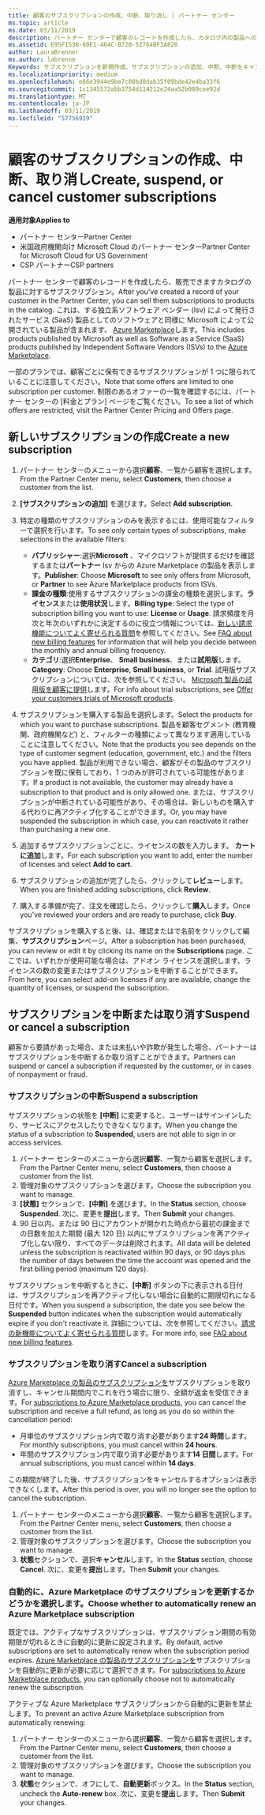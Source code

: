 ```yaml
---
title: 顧客のサブスクリプションの作成、中断、取り消し | パートナー センター
ms.topic: article
ms.date: 03/11/2019
description: パートナー センターで顧客のレコードを作成したら、カタログ内の製品へのサブスクリプションを販売できます。
ms.assetid: E95F1538-60E1-464C-B72B-52764BF3A820
author: LauraBrenner
ms.author: labrenne
Keywords: サブスクリプションを新規作成、サブスクリプションの追加、中断、中断をキャンセルします。
ms.localizationpriority: medium
ms.openlocfilehash: e66e3944e9be7c08bd0dab35f09bde42e4ba33f6
ms.sourcegitcommit: 1c1345572abb3754d114212e24aa52b009cee92d
ms.translationtype: MT
ms.contentlocale: ja-JP
ms.lasthandoff: 03/11/2019
ms.locfileid: "57756919"
---
```

# <a name="create-suspend-or-cancel-customer-subscriptions"></a><span data-ttu-id="72fca-104">顧客のサブスクリプションの作成、中断、取り消し</span><span class="sxs-lookup"><span data-stu-id="72fca-104">Create, suspend, or cancel customer subscriptions</span></span>

<span data-ttu-id="72fca-105">**適用対象**</span><span class="sxs-lookup"><span data-stu-id="72fca-105">**Applies to**</span></span>

-  <span data-ttu-id="72fca-106">パートナー センター</span><span class="sxs-lookup"><span data-stu-id="72fca-106">Partner Center</span></span>
-  <span data-ttu-id="72fca-107">米国政府機関向け Microsoft Cloud のパートナー センター</span><span class="sxs-lookup"><span data-stu-id="72fca-107">Partner Center for Microsoft Cloud for US Government</span></span>
-  <span data-ttu-id="72fca-108">CSP パートナー</span><span class="sxs-lookup"><span data-stu-id="72fca-108">CSP partners</span></span>

<span data-ttu-id="72fca-109">パートナー センターで顧客のレコードを作成したら、販売できますカタログの製品に対するサブスクリプション。</span><span class="sxs-lookup"><span data-stu-id="72fca-109">After you've created a record of your customer in the Partner Center, you can sell them subscriptions to products in the catalog.</span></span> <span data-ttu-id="72fca-110">これは、する独立系ソフトウェア ベンダー (Isv) によって発行されたサービス (SaaS) 製品としてのソフトウェアと同様に Microsoft によって公開されている製品が含まれます、 [Azure Marketplace](https://azuremarketplace.microsoft.com/marketplace)します。</span><span class="sxs-lookup"><span data-stu-id="72fca-110">This includes products published by Microsoft as well as Software as a Service (SaaS) products published by Independent Software Vendors (ISVs) to the [Azure Marketplace](https://azuremarketplace.microsoft.com/marketplace).</span></span> 

<span data-ttu-id="72fca-111">一部のプランでは、顧客ごとに保有できるサブスクリプションが 1 つに限られていることに注意してください。</span><span class="sxs-lookup"><span data-stu-id="72fca-111">Note that some offers are limited to one subscription per customer.</span></span> <span data-ttu-id="72fca-112">制限のあるオファーの一覧を確認するには、パートナー センターの [料金とプラン] ページをご覧ください。</span><span class="sxs-lookup"><span data-stu-id="72fca-112">To see a list of which offers are restricted, visit the Partner Center Pricing and Offers page.</span></span> 


## <a name="create-a-new-subscription"></a><span data-ttu-id="72fca-113">新しいサブスクリプションの作成</span><span class="sxs-lookup"><span data-stu-id="72fca-113">Create a new subscription</span></span>

1. <span data-ttu-id="72fca-114">パートナー センターのメニューから選択**顧客**、一覧から顧客を選択します。</span><span class="sxs-lookup"><span data-stu-id="72fca-114">From the Partner Center menu, select **Customers**, then choose a customer from the list.</span></span>

2. <span data-ttu-id="72fca-115">**[サブスクリプションの追加]** を選びます。</span><span class="sxs-lookup"><span data-stu-id="72fca-115">Select **Add subscription**.</span></span>

3. <span data-ttu-id="72fca-116">特定の種類のサブスクリプションのみを表示するには、使用可能なフィルターで選択を行います。</span><span class="sxs-lookup"><span data-stu-id="72fca-116">To see only certain types of subscriptions, make selections in the available filters:</span></span>
   - <span data-ttu-id="72fca-117">**パブリッシャー**:選択**Microsoft** 、マイクロソフトが提供するだけを確認するまたは**パートナー** Isv からの Azure Marketplace の製品を表示します。</span><span class="sxs-lookup"><span data-stu-id="72fca-117">**Publisher**: Choose **Microsoft** to see only offers from Microsoft, or **Partner** to see Azure Marketplace products from ISVs.</span></span>
   - <span data-ttu-id="72fca-118">**課金の種類**:使用するサブスクリプションの課金の種類を選択します。**ライセンス**または**使用状況**します。</span><span class="sxs-lookup"><span data-stu-id="72fca-118">**Billing type**: Select the type of subscription billing you want to use: **License** or **Usage**.</span></span> <span data-ttu-id="72fca-119">請求頻度を月次と年次のいずれかに決定するのに役立つ情報については、[新しい請求機能についてよく寄せられる質問](faq-about-new-billing-features.md)を参照してください。</span><span class="sxs-lookup"><span data-stu-id="72fca-119">See [FAQ about new billing features](faq-about-new-billing-features.md) for information that will help you decide between the monthly and annual billing frequency.</span></span>
   - <span data-ttu-id="72fca-120">**カテゴリ**:選択**Enterprise**、 **Small business**、または**試用版**します。</span><span class="sxs-lookup"><span data-stu-id="72fca-120">**Category**: Choose **Enterprise**, **Small business**, or **Trial**.</span></span> <span data-ttu-id="72fca-121">試用版サブスクリプションについては、次を参照してください。 [Microsoft 製品の試用版を顧客に提供](offer-your-customers-trials-of-microsoft-products.md)します。</span><span class="sxs-lookup"><span data-stu-id="72fca-121">For info about trial subscriptions, see [Offer your customers trials of Microsoft products](offer-your-customers-trials-of-microsoft-products.md).</span></span>

4. <span data-ttu-id="72fca-122">サブスクリプションを購入する製品を選択します。</span><span class="sxs-lookup"><span data-stu-id="72fca-122">Select the products for which you want to purchase subscriptions.</span></span> <span data-ttu-id="72fca-123">製品を顧客セグメント (教育機関、政府機関など) と、フィルターの種類によって異なります適用していることに注意してください。</span><span class="sxs-lookup"><span data-stu-id="72fca-123">Note that the products you see depends on the type of customer segment (education, government, etc.) and the filters you have applied.</span></span> <span data-ttu-id="72fca-124">製品が利用できない場合、顧客がその製品のサブスクリプションを既に保有しており、1 つのみが許可されている可能性があります。</span><span class="sxs-lookup"><span data-stu-id="72fca-124">If a product is not available, the customer may already have a subscription to that product and is only allowed one.</span></span> <span data-ttu-id="72fca-125">または、サブスクリプションが中断されている可能性があり、その場合は、新しいものを購入する代わりに再アクティブ化することができます。</span><span class="sxs-lookup"><span data-stu-id="72fca-125">Or, you may have suspended the subscription in which case, you can reactivate it rather than purchasing a new one.</span></span>

5. <span data-ttu-id="72fca-126">追加するサブスクリプションごとに、ライセンスの数を入力します。 **カートに追加**します。</span><span class="sxs-lookup"><span data-stu-id="72fca-126">For each subscription you want to add, enter the number of licenses and select **Add to cart**.</span></span>

6. <span data-ttu-id="72fca-127">サブスクリプションの追加が完了したら、クリックして**レビュー**します。</span><span class="sxs-lookup"><span data-stu-id="72fca-127">When you are finished adding subscriptions, click **Review**.</span></span>

7. <span data-ttu-id="72fca-128">購入する準備が完了、注文を確認したら、クリックして**購入**します。</span><span class="sxs-lookup"><span data-stu-id="72fca-128">Once you've reviewed your orders and are ready to purchase, click **Buy**.</span></span>

<span data-ttu-id="72fca-129">サブスクリプションを購入すると後、は、確認またはで名前をクリックして編集、**サブスクリプション**ページ。</span><span class="sxs-lookup"><span data-stu-id="72fca-129">After a subscription has been purchased, you can review or edit it by clicking its name on the **Subscriptions** page.</span></span> <span data-ttu-id="72fca-130">ここでは、いずれかが使用可能な場合は、アドオン ライセンスを選択します、ライセンスの数の変更またはサブスクリプションを中断することができます。</span><span class="sxs-lookup"><span data-stu-id="72fca-130">From here, you can select add-on licenses if any are available, change the quantity of licenses, or suspend the subscription.</span></span>


## <a name="suspend-or-cancel-a-subscription"></a><span data-ttu-id="72fca-131">サブスクリプションを中断または取り消す</span><span class="sxs-lookup"><span data-stu-id="72fca-131">Suspend or cancel a subscription</span></span>

<span data-ttu-id="72fca-132">顧客から要請があった場合、または未払いや詐欺が発生した場合、パートナーはサブスクリプションを中断するか取り消すことができます。</span><span class="sxs-lookup"><span data-stu-id="72fca-132">Partners can suspend or cancel a subscription if requested by the customer, or in cases of nonpayment or fraud.</span></span>

### <a name="suspend-a-subscription"></a><span data-ttu-id="72fca-133">サブスクリプションの中断</span><span class="sxs-lookup"><span data-stu-id="72fca-133">Suspend a subscription</span></span>

<span data-ttu-id="72fca-134">サブスクリプションの状態を **[中断]** に変更すると、ユーザーはサインインしたり、サービスにアクセスしたりできなくなります。</span><span class="sxs-lookup"><span data-stu-id="72fca-134">When you change the status of a subscription to **Suspended**, users are not able to sign in or access services.</span></span>

1.  <span data-ttu-id="72fca-135">パートナー センターのメニューから選択**顧客**、一覧から顧客を選択します。</span><span class="sxs-lookup"><span data-stu-id="72fca-135">From the Partner Center menu, select **Customers**, then choose a customer from the list.</span></span>
2.  <span data-ttu-id="72fca-136">管理対象のサブスクリプションを選びます。</span><span class="sxs-lookup"><span data-stu-id="72fca-136">Choose the subscription you want to manage.</span></span>
3.  <span data-ttu-id="72fca-137">**[状態]** セクションで、**[中断]** を選びます。</span><span class="sxs-lookup"><span data-stu-id="72fca-137">In the **Status** section, choose **Suspended**.</span></span> <span data-ttu-id="72fca-138">次に、変更を**提出**します。</span><span class="sxs-lookup"><span data-stu-id="72fca-138">Then **Submit** your changes.</span></span>
4.  <span data-ttu-id="72fca-139">90 日以内、または 90 日にアカウントが開かれた時点から最初の課金までの日数を加えた期間 (最大 120 日) 以内にサブスクリプションを再アクティブ化しない限り、すべてのデータは削除されます。</span><span class="sxs-lookup"><span data-stu-id="72fca-139">All data will be deleted unless the subscription is reactivated within 90 days, or 90 days plus the number of days between the time the account was opened and the first billing period (maximum 120 days).</span></span>

<span data-ttu-id="72fca-140">サブスクリプションを中断するときに、**[中断]** ボタンの下に表示される日付は、サブスクリプションを再アクティブ化しない場合に自動的に期限切れになる日付です。</span><span class="sxs-lookup"><span data-stu-id="72fca-140">When you suspend a subscription, the date you see below the **Suspended** button indicates when the subscription would automatically expire if you don't reactivate it.</span></span> <span data-ttu-id="72fca-141">詳細については、次を参照してください。[請求の新機能についてよく寄せられる質問](faq-about-new-billing-features.md)します。</span><span class="sxs-lookup"><span data-stu-id="72fca-141">For more info, see [FAQ about new billing features](faq-about-new-billing-features.md).</span></span>

### <a name="cancel-a-subscription"></a><span data-ttu-id="72fca-142">サブスクリプションを取り消す</span><span class="sxs-lookup"><span data-stu-id="72fca-142">Cancel a subscription</span></span>

<span data-ttu-id="72fca-143">[Azure Marketplace の製品のサブスクリプションを](sell-marketplace-products.md)サブスクリプションを取り消すし、キャンセル期間内でこれを行う場合に限り、全額が返金を受信できます。</span><span class="sxs-lookup"><span data-stu-id="72fca-143">For [subscriptions to Azure Marketplace products](sell-marketplace-products.md), you can cancel the subscription and receive a full refund, as long as you do so within the cancellation period:</span></span> 

- <span data-ttu-id="72fca-144">月単位のサブスクリプション内で取り消す必要があります**24 時間**します。</span><span class="sxs-lookup"><span data-stu-id="72fca-144">For monthly subscriptions, you must cancel within **24 hours**.</span></span>
- <span data-ttu-id="72fca-145">年間のサブスクリプション内で取り消す必要があります**14 日間**します。</span><span class="sxs-lookup"><span data-stu-id="72fca-145">For annual subscriptions, you must cancel within **14 days**.</span></span>

<span data-ttu-id="72fca-146">この期間が終了した後、サブスクリプションをキャンセルするオプションは表示できなくします。</span><span class="sxs-lookup"><span data-stu-id="72fca-146">After this period is over, you will no longer see the option to cancel the subscription.</span></span>

1.  <span data-ttu-id="72fca-147">パートナー センターのメニューから選択**顧客**、一覧から顧客を選択します。</span><span class="sxs-lookup"><span data-stu-id="72fca-147">From the Partner Center menu, select **Customers**, then choose a customer from the list.</span></span>
2.  <span data-ttu-id="72fca-148">管理対象のサブスクリプションを選びます。</span><span class="sxs-lookup"><span data-stu-id="72fca-148">Choose the subscription you want to manage.</span></span>
3.  <span data-ttu-id="72fca-149">**状態**セクションで、選択**キャンセル**します。</span><span class="sxs-lookup"><span data-stu-id="72fca-149">In the **Status** section, choose **Cancel**.</span></span> <span data-ttu-id="72fca-150">次に、変更を**提出**します。</span><span class="sxs-lookup"><span data-stu-id="72fca-150">Then **Submit** your changes.</span></span>

### <a name="choose-whether-to-automatically-renew-an-azure-marketplace-subscription"></a><span data-ttu-id="72fca-151">自動的に、Azure Marketplace のサブスクリプションを更新するかどうかを選択します。</span><span class="sxs-lookup"><span data-stu-id="72fca-151">Choose whether to automatically renew an Azure Marketplace subscription</span></span>

<span data-ttu-id="72fca-152">既定では、アクティブなサブスクリプションは、サブスクリプション期間の有効期限が切れるときに自動的に更新に設定されます。</span><span class="sxs-lookup"><span data-stu-id="72fca-152">By default, active subscriptions are set to automatically renew when the subscription period expires.</span></span> <span data-ttu-id="72fca-153">[Azure Marketplace の製品のサブスクリプションを](sell-marketplace-products.md)サブスクリプションを自動的に更新が必要に応じて選択できます。</span><span class="sxs-lookup"><span data-stu-id="72fca-153">For [subscriptions to Azure Marketplace products](sell-marketplace-products.md), you can optionally choose not to automatically renew the subscription.</span></span>

<span data-ttu-id="72fca-154">アクティブな Azure Marketplace サブスクリプションから自動的に更新を禁止します。</span><span class="sxs-lookup"><span data-stu-id="72fca-154">To prevent an active Azure Marketplace subscription from automatically renewing:</span></span>

1.  <span data-ttu-id="72fca-155">パートナー センターのメニューから選択**顧客**、一覧から顧客を選択します。</span><span class="sxs-lookup"><span data-stu-id="72fca-155">From the Partner Center menu, select **Customers**, then choose a customer from the list.</span></span>
2.  <span data-ttu-id="72fca-156">管理対象のサブスクリプションを選びます。</span><span class="sxs-lookup"><span data-stu-id="72fca-156">Choose the subscription you want to manage.</span></span>
3.  <span data-ttu-id="72fca-157">**状態**セクションで、オフにして、**自動更新**ボックス。</span><span class="sxs-lookup"><span data-stu-id="72fca-157">In the **Status** section, uncheck the **Auto-renew** box.</span></span> <span data-ttu-id="72fca-158">次に、変更を**提出**します。</span><span class="sxs-lookup"><span data-stu-id="72fca-158">Then **Submit** your changes.</span></span>


 



